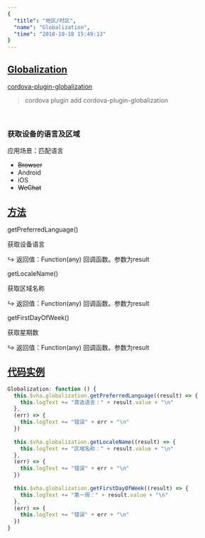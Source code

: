 ```yaml
---
{
  "title": "地区/时区",
  "name": "Globalization",
  "time": "2018-10-18 15:49:13"
}
---
```

<!-- ------------------------------------------- -->
<section id="Globalization">

# **[Globalization](#Globalization)**

<p><a class="ui-r-npm" href="https://www.npmjs.com/package/cordova-plugin-globalization" target="_blank">cordova-plugin-globalization</a></p>

> cordova plugin add cordova-plugin-globalization

<br />

### 获取设备的语言及区域

<p class="_cl-aaaaaa">应用场景：匹配语言</p>

+ ~~Browser~~
+ Android
+ iOS
+ ~~WeChat~~

</section>
<!-- ------------------------------------------- -->
<section id="Methods">

## **[方法](#Methods)**

<p class="ui-r-note _bdc-info">getPreferredLanguage()</p>

获取设备语言

<p class="ui-r-return"><span>↪ 返回值：Function(any)</span> 回调函数。参数为result</p>


<p class="ui-r-note _bdc-info">getLocaleName()</p>

获取区域名称

<p class="ui-r-return"><span>↪ 返回值：Function(any)</span> 回调函数。参数为result</p>


<p class="ui-r-note _bdc-info">getFirstDayOfWeek()</p>

获取星期数

<p class="ui-r-return"><span>↪ 返回值：Function(any)</span> 回调函数。参数为result</p>

</section>
<!-- ------------------------------------------- -->
<section id="code">

## **[代码实例](#code)**

```javascript
Globalization: function () {
  this.$vha.globalization.getPreferredLanguage((result) => {
    this.logText += "首选语言：" + result.value + "\n"
  },
  (err) => {
    this.logText += "错误" + err + "\n"
  })
  
  this.$vha.globalization.getLocaleName((result) => {
    this.logText += "区域名称：" + result.value + "\n"
  },
  (err) => {
    this.logText += "错误" + err + "\n"
  })
  
  this.$vha.globalization.getFirstDayOfWeek((result) => {
    this.logText += "第一周：" + result.value + "\n"
  },
  (err) => {
    this.logText += "错误" + err + "\n"
  })
}
```

</section>
<!-- ------------------------------------------- -->
